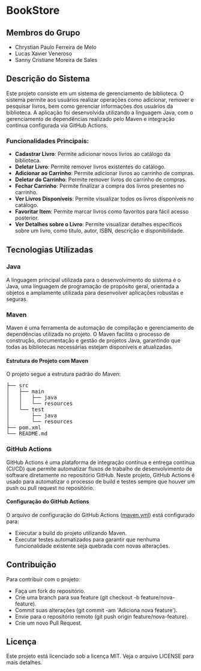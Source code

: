 # BookStore

## Membros do Grupo
- Chrystian Paulo Ferreira de Melo
- Lucas Xavier Veneroso
- Sanny Cristiane Moreira de Sales

## Descrição do Sistema
Este projeto consiste em um sistema de gerenciamento de biblioteca. O sistema permite aos usuários realizar operações como adicionar, remover e pesquisar livros, bem como gerenciar informações dos usuários da biblioteca. A aplicação foi desenvolvida utilizando a linguagem Java, com o gerenciamento de dependências realizado pelo Maven e integração contínua configurada via GitHub Actions.

### Funcionalidades Principais:
- **Cadastrar Livro**: Permite adicionar novos livros ao catálogo da biblioteca.
- **Deletar Livro**: Permite remover livros existentes do catálogo.
- **Adicionar ao Carrinho**: Permite adicionar livros ao carrinho de compras.
- **Deletar do Carrinho**: Permite remover livros do carrinho de compras.
- **Fechar Carrinho**: Permite finalizar a compra dos livros presentes no carrinho.
- **Ver Livros Disponíveis**: Permite visualizar todos os livros disponíveis no catálogo.
- **Favoritar Item**: Permite marcar livros como favoritos para fácil acesso posterior.
- **Ver Detalhes sobre o Livro**: Permite visualizar detalhes específicos sobre um livro, como título, autor, ISBN, descrição e disponibilidade.

## Tecnologias Utilizadas

### Java
A linguagem principal utilizada para o desenvolvimento do sistema é o Java, uma linguagem de programação de propósito geral, orientada a objetos e amplamente utilizada para desenvolver aplicações robustas e seguras.

### Maven
Maven é uma ferramenta de automação de compilação e gerenciamento de dependências utilizada no projeto. O Maven facilita o processo de construção, documentação e gestão de projetos Java, garantindo que todas as bibliotecas necessárias estejam disponíveis e atualizadas.

#### Estrutura do Projeto com Maven
O projeto segue a estrutura padrão do Maven:
<pre>
├── src
│   ├── main
│   │   ├── java
│   │   └── resources
│   └── test
│       ├── java
│       └── resources
├── pom.xml
└── README.md
</pre>


### GitHub Actions
GitHub Actions é uma plataforma de integração contínua e entrega contínua (CI/CD) que permite automatizar fluxos de trabalho de desenvolvimento de software diretamente no repositório GitHub. Neste projeto, GitHub Actions é usado para automatizar o processo de build e testes sempre que houver um push ou pull request no repositório.

#### Configuração do GitHub Actions
O arquivo de configuração do GitHub Actions ([maven.yml](.github/workflows/maven.yml)) está configurado para:
- Executar a build do projeto utilizando Maven.
- Executar testes automatizados para garantir que nenhuma funcionalidade existente seja quebrada com novas alterações.

## Contribuição
Para contribuir com o projeto:

- Faça um fork do repositório.
- Crie uma branch para sua feature (git checkout -b feature/nova-feature).
- Commit suas alterações (git commit -am 'Adiciona nova feature').
- Envie para o repositório remoto (git push origin feature/nova-feature).
- Crie um novo Pull Request.

## Licença
Este projeto está licenciado sob a licença MIT. Veja o arquivo LICENSE para mais detalhes.
